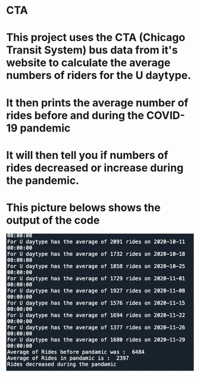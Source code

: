 # CTA

# This project uses the CTA (Chicago Transit System) bus data from it's website to calculate the average numbers of riders for the U daytype. 
# It then prints the average number of rides before and during the COVID-19 pandemic
# It will then tell you if numbers of rides decreased or increase during the pandemic. 

# This picture belows shows the output of the code

![alt](https://github.com/Upatel41/CTA/blob/main/CTA%20output.png)
